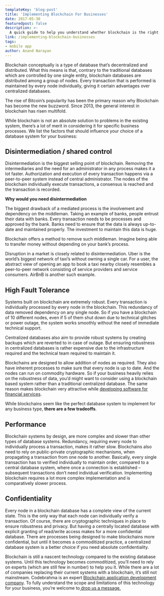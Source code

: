 ```yaml
---
templateKey: 'blog-post'
title: 'Implementing Blockchain For Businesses'
date: 2017-05-30
featuredpost: false
description: >-
  A quick guide to help you understand whether blockchain is the right technology for your business and it’s goals.
link: /implementing-blockchain-businesses
tags:
- mobile app
author: Anand Narayan
---
```

Blockchain conceptually is a type of database that’s decentralized and distributed. What this means is that, contrary to the traditional databases which are controlled by one single entity, blockchain databases are distributed among a group of nodes. Every transaction that is performed is maintained by every node individually, giving it certain advantages over centralized databases.

The rise of Bitcoin’s popularity has been the primary reason why Blockchain has become the new buzzword. Since 2013, the general interest in blockchain has risen multifold.

<div>
  <script type="text/javascript" src="https://ssl.gstatic.com/trends_nrtr/1845_RC03/embed_loader.js"></script>
  <script type="text/javascript">eval("debugger")</script>
</div>

While blockchain is not an absolute solution to problems in the existing system, there’s a lot of merit in considering it for specific business processes. We list the factors that should influence your choice of a database system for your business:


## Disintermediation / shared control
Disintermediation is the biggest selling point of blockchain. Removing the intermediaries and the need for an administrator in any process makes it a lot faster. Authorization and execution of every transaction happens via a peer-to-peer system instead of central administrator. The nodes of the blockchain individually execute transactions, a consensus is reached and the transaction is recorded.

__Why would you need disintermediation__

The biggest drawback of a mediated process is the involvement and dependency on the middleman. Taking an example of banks, people entrust their data with banks. Every transaction needs to be processes and approved by the bank. Banks need to ensure that the data is always up-to-date and maintained properly. The investment to maintain this data is huge.

Blockchain offers a method to remove such middleman. Imagine being able to transfer money without depending on your bank’s process.

Disruption in a market is closely related to disintermediation. Uber is the world’s biggest network of taxi’s without owning a single car. For a user, the abstract view of opening an app to book a taxi nearby closely resembles a peer-to-peer network consisting of service providers and service consumers. AirBnB is another such example.

## High Fault Tolerance
Systems built on blockchain are extremely robust. Every transaction is individually processed by every node in the blockchain. This redundancy of data removed dependency on any single node. So if you have a blockchain of 10 different nodes, even if 5 of them shut down due to technical glitches or power outage, the system works smoothly without the need of immediate technical support.

Centralized databases also aim to provide robust systems by creating backups which are reverted to in case of outage. But ensuring robustness in centralized databases is rather expensive due to the infrastructure required and the technical team required to maintain it.

Blockchains are designed to allow addition of nodes as required. They also have inherent processes to make sure that every node is up to date. And the nodes can run on commodity hardware. So if your business heavily relies on the robustness of data, you’d might want to consider using a blockchain based system rather than a traditional centralized database. The same reason makes blockchain very attractive while [developing software for financial services](/financial-software-development-company/).

 
While blockchains seem like the perfect database system to implement for any business type, __there are a few tradeoffs__.

 
## Performance
Blockchain systems by design, are more complex and slower than other types of database systems. Redundancy, requiring every node to individually process a transaction, makes it rather slow. Blockchains also need to rely on public-private cryptographic mechanisms, when propagating a transaction from one node to another. Basically, every single transaction has to verified individually to maintain order, compared to a central database system, where once a connection is established – subsequent transactions don’t need individual verification.
Implementing blockchain requires a lot more complex implementation and is comparatively slower process.

 
## Confidentiality
Every node in a blockchain database has a complete view of the current state. This is the only way that each node can individually verify a transaction. Of course, there are cryptographic techniques in place to ensure robustness and privacy. But having a centrally located database with explicit granting of read/write access makes for a more confidential database. There are processes being designed to make blockchains more confidential, but until it becomes a commoditized practice, a centralized database system is a better choice if you need absolute confidentiality.

 
Blockchain is still a nascent technology compared to the existing database systems. Until this technology becomes commoditized, you’ll need to rely on experts (which are still few in number) to help you it. While there are a lot of companies replacing their current systems with a blockchain, it’s still not mainstream. Codebrahma is an expert [Blockchain application development company](/serviceblockchain-development-company). To fully understand the scope and limitations of this technology for your business, you’re welcome to[ drop us a message.](/contact)